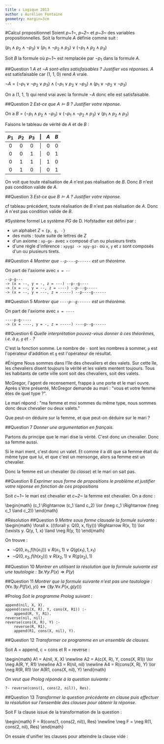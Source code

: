 ```yaml
---
title : Logique 2013
author : Aurélien Fontaine
geometry: margin=3cm
---
```


#Calcul propositionnel
Soient *p~1~*, *p~2~* et *p~3~* des variables propositionnelles. Soit la formule
*A* définie comme suit :

$(p_1 \land p_2 \land \neg p_3) \lor (p_1 \land \neg p_2 \land p_3) \lor
(\neg p_1 \land p_2 \land p_3)$

Soit *B* la formule où *p~1~* est remplacée par $\neg p_1$ dans la formule *A*.

##Question 1
*A et $\neg A$ sont-elles satisfaisables ? Justifier vos réponses.*
*A* est satisfaisable car (1, 1, 0) rend *A* vraie.

$\neg A = (\neg p_1 \lor \neg p_2 \lor p_3) \land (\neg p_1 \lor p_2 \lor \neg
p_3) \land (p_1 \lor \neg p_2 \lor \neg p_3)$

On a (1, 1, 1) qui rend vrai avec la formule $\neg A$ donc elle est
satisfaisable.

##Question 2
*Est-ce que $A \models B$ ? Justifier votre réponse.*

On a $B = (\neg p_1 \land p_2 \land \neg p_3) \lor (\neg p_1 \land \neg p_2
\land p_3) \lor (p_1 \land p_2 \land p_3)$

Faisons le tableau de vérité de *A* et de *B* :

|$p_1$ | $p_2$ | $p_3$ |  \| | *A* | *B* |
|:----:|:-----:|:-----:|:--:|:---:|:---:|
|0 | 0 | 0 |\|| 0 | 0 |
|0 | 0 | 1 |\|| 0 | 1 |
|0 | 1 | 1 |\|| 1 | 0 |
|0 | 1 | 0 |\|| 0 | 1 |

On voit que toute réalisation de *A* n'est pas réalisation de *B*.
Donc *B* n'est pas condition valide de *A*.

##Question 3
*Est-ce que $B \models A$ ? Justifier votre réponse.*

cf tableau précédent, toute réalisation de *B* n'est pas réalisation de *A*.
Donc *A* n'est pas condition valide de *B*.

#Système formel
Le système *PG* de D. Hofstadter est défini par :

- un alphabet *Z* = `{p, g, -}`
- des mots : toute suite de lettres de *Z*
- d'un axiome : `xp-gx-` avec `x` composé d'un ou plusieurs tirets
- d'une règle d'inférence : `xpygz -> xpy-gz-` où `x`, `y` et `z` sont composés
d'un ou plusieurs tirets.

##Question 4
*Montrer que `--p----g------` est un théorème.*

On part de l'axiome avec `x = --`
```
--p-g---
-> (x = --, y = -, z = ---) --p--g----
-> (x = --, y = --, z = ----) --p---g-----
-> (x = --, y = ---, z = -----) --p----g------
```

##Question 5
*Montrer que `----p--g------` est un théorème.*

On part de l'axiome avec `x = ----`
```
----p-g-----
-> (x = ----, y = -, z = -----) ----p--g------
```

##Question 6
*Quelle interprétation pouvez-vous donner à ces théorèmes, i.e. à `p`, `g` et
`-` ?*

C'est la fonction somme. Le nombre de `-` sont les nombres à sommer, `p` est
l'opérateur d'addition et `g` est l'opérateur de résultat.

#Énigme
Nous sommes dans l'île des chevaliers et des valets. Sur cette île, les
chevaliers disent toujours la vérité et les valets mentent toujours. Tous les
habitants de cette ville sont soit des chevaliers, soit des valets.

McGregor, l'agent de recensement, frappe à une porte et le mari ouvre. Après
s'être présenté, McGregor demande au mari : "vous et votre femme êtes de quel
type ?".

Le mari répond : "ma femme et moi sommes du même type, nous sommes donc deux
chevalier ou deux valets."

Que peut-on déduire sur la femme, et que peut-on déduire sur le mari ?

##Question 7
*Donner une argumentation en français.*

Partons du principe que le mari dise la vérité. C'est donc un chevalier. Donc sa
femme aussi.

Si le mari ment, c'est donc un valet. Et comme il a dit que sa femme était du
même type que lui, et que c'est un mensonge, alors sa femme est un chevalier.

Donc la femme est un chevalier (*la classe*) et le mari on sait pas.

##Question 8
*Exprimer sous forme de propositions le problème et justifier votre réponse en
fonction de ces propositions*

Soit *c~1~* le mari est chevalier et *c~2~* la femme est chevalier. On a donc :

\begin{math}
(c_1 \Rightarrow (c_1 \land c_2) \lor (\neg c_1 \Rightarrow (\neg c_1 \land c_2))
\end{math}

#Résolution
##Question 9
*Mettre sous forme clausale la formule suivante :*
\begin{math}
\forall x. ((\forall y. Q(0, x, f(y))) \Rightarrow R(x, 1)) \lor (\exists y.
Q(y, 1, x) \land \neg R(y, 1))
\end{math}

On trouve :

- $\neg Q(0, x_1, f(h(x_1))) \lor R(x_1, 1) \lor Q(g(x_1), 1, x_1)$
- $\neg Q(0, x_2, f(h(x_2))) \lor R(x_2, 1) \lor R(g(x_2), 1)$

##Question 10
*Montrer en utilisant la résolution que la formule suivante est une tautologie
:*
$\exists x. \forall y. P(x) \Rightarrow P(y)$

##Question 11
*Montrer que la formule suivante n'est pas une tautologie :*
$(\forall x. \exists y. P(f(x), y)) \Leftrightarrow (\exists y. \forall x. P(x,
g(y)))$

#Prolog
*Soit le programme Prolog suivant :*

~~~~ {#mycode .prolog .numberLines}
append(nil, X, X).
append(cons(X, R), Y, cons(X, R1)) :-
    append(R, Y, R1).
reverse(nil, nil).
reverse(cons(X, R), Y) :-
    reverse(R, R1),
    append(R1, cons(X, nil), Y).
~~~~

##Question 12
*Transformer ce programme en un ensemble de clauses.*

Soit A = append, c = cons et R = reverse :

\begin{math}
A1 = A(nil, X, X)
\newline
A2 = A(c(X, R), Y, cons(X, R1)) \lor \neg A(R, Y, R1)
\newline
A3 = R(nil, nil)
\newline
A4 = R(cons(X, R), Y) \lor \neg R(R, R1) \lor A(R1, cons(X, nil), Y)
\end{math}

*On veut que Prolog réponde à la question suivante :*

~~~~ {#mycode .prolog .numberLines}
?- reverse(cons(1, cons(2, nil)), Res).
~~~~

##Question 13
*Transformer la question précédente en clause puis effectuer la résolution sur
l'ensemble des clauses pour obtenir la réponse.*

Soit F la clause issue de la transformation de la question :

\begin{math}
F = R(cons(1, cons(2, nil)), Res)
\newline
\neg F = \neg R(1, cons(2, nil), Res)
\end{math}

On essaie d'unifier les clauses pour atteindre la clause vide :
